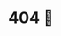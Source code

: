 ---
title: "404 🥺"
description: OPPS! A rabbit went after the url / and typed something already eaten. 
template: splash
editUrl: false
hero:
  tagline: OPPS! After the url / some route missing or typo happened
  image:
    file: /public/logo.svg
  actions:
    - text: Start Solving
      link: guides/
      icon: right-arrow
      variant: primary
    - text: Get Browser Extension
      link: https://nocaptchaai.com/extension
      icon: external
      variant: secondary
---
